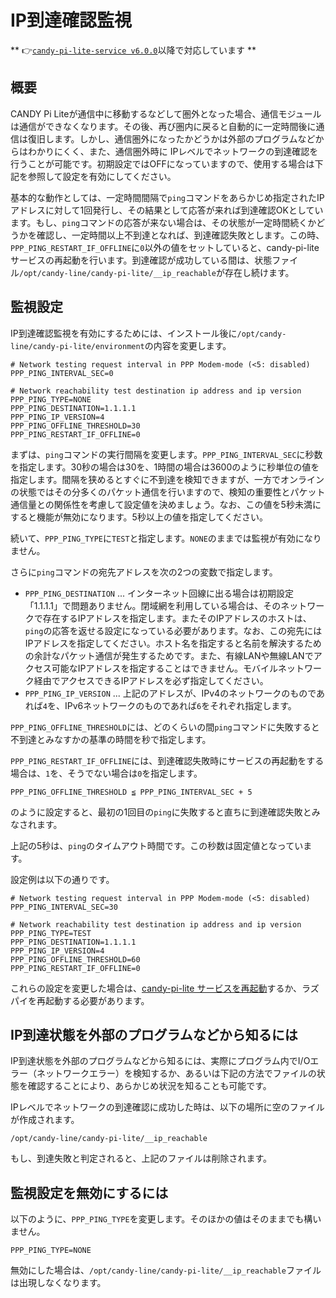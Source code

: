 <!-- toc -->

# IP到達確認監視

** 👉[`candy-pi-lite-service v6.0.0`](https://forums.candy-line.io/t/v6-0-0)以降で対応しています **

## 概要

CANDY Pi Liteが通信中に移動するなどして圏外となった場合、通信モジュールは通信ができなくなります。その後、再び圏内に戻ると自動的に一定時間後に通信は復旧します。しかし、通信圏外になったかどうかは外部のプログラムなどからはわかりにくく、また、通信圏外時に
IPレベルでネットワークの到達確認を行うことが可能です。初期設定ではOFFになっていますので、使用する場合は下記を参照して設定を有効にしてください。

基本的な動作としては、一定時間間隔で`ping`コマンドをあらかじめ指定されたIPアドレスに対して1回発行し、その結果として応答が来れば到達確認OKとしています。もし、`ping`コマンドの応答が来ない場合は、その状態が一定時間続くかどうかを確認し、一定時間以上不到達となれば、到達確認失敗とします。この時、`PPP_PING_RESTART_IF_OFFLINE`に`0`以外の値をセットしていると、candy-pi-liteサービスの再起動を行います。到達確認が成功している間は、状態ファイル`/opt/candy-line/candy-pi-lite/__ip_reachable`が存在し続けます。

## 監視設定

IP到達確認監視を有効にするためには、インストール後に`/opt/candy-line/candy-pi-lite/environment`の内容を変更します。

```
# Network testing request interval in PPP Modem-mode (<5: disabled)
PPP_PING_INTERVAL_SEC=0

# Network reachability test destination ip address and ip version
PPP_PING_TYPE=NONE
PPP_PING_DESTINATION=1.1.1.1
PPP_PING_IP_VERSION=4
PPP_PING_OFFLINE_THRESHOLD=30
PPP_PING_RESTART_IF_OFFLINE=0
```

まずは、`ping`コマンドの実行間隔を変更します。`PPP_PING_INTERVAL_SEC`に秒数を指定します。30秒の場合は30を、1時間の場合は3600のように秒単位の値を指定します。間隔を狭めるとすぐに不到達を検知できますが、一方でオンラインの状態ではその分多くのパケット通信を行いますので、検知の重要性とパケット通信量との関係性を考慮して設定値を決めましょう。なお、この値を5秒未満にすると機能が無効になります。5秒以上の値を指定してください。

続いて、`PPP_PING_TYPE`に`TEST`と指定します。`NONE`のままでは監視が有効になりません。

さらに`ping`コマンドの宛先アドレスを次の2つの変数で指定します。
- `PPP_PING_DESTINATION` ... インターネット回線に出る場合は初期設定「1.1.1.1」で問題ありません。閉域網を利用している場合は、そのネットワークで存在するIPアドレスを指定します。またそのIPアドレスのホストは、`ping`の応答を返せる設定になっている必要があります。なお、この宛先にはIPアドレスを指定してください。ホスト名を指定すると名前を解決するための余計なパケット通信が発生するためです。また、有線LANや無線LANでアクセス可能なIPアドレスを指定することはできません。モバイルネットワーク経由でアクセスできるIPアドレスを必ず指定してください。
- `PPP_PING_IP_VERSION` ... 上記のアドレスが、IPv4のネットワークのものであれば`4`を、IPv6ネットワークのものであれば`6`をそれぞれ指定します。

`PPP_PING_OFFLINE_THRESHOLD`には、どのくらいの間`ping`コマンドに失敗すると不到達とみなすかの基準の時間を秒で指定します。

`PPP_PING_RESTART_IF_OFFLINE`には、到達確認失敗時にサービスの再起動をする場合は、`1`を、そうでない場合は`0`を指定します。

```
PPP_PING_OFFLINE_THRESHOLD ≦ PPP_PING_INTERVAL_SEC + 5
```

のように設定すると、最初の1回目の`ping`に失敗すると直ちに到達確認失敗とみなされます。

上記の5秒は、`ping`のタイムアウト時間です。この秒数は固定値となっています。

設定例は以下の通りです。

```
# Network testing request interval in PPP Modem-mode (<5: disabled)
PPP_PING_INTERVAL_SEC=30

# Network reachability test destination ip address and ip version
PPP_PING_TYPE=TEST
PPP_PING_DESTINATION=1.1.1.1
PPP_PING_IP_VERSION=4
PPP_PING_OFFLINE_THRESHOLD=60
PPP_PING_RESTART_IF_OFFLINE=0
```

これらの設定を変更した場合は、[candy-pi-lite サービスを再起動](/service/restart.md)するか、ラズパイを再起動する必要があります。

## IP到達状態を外部のプログラムなどから知るには

IP到達状態を外部のプログラムなどから知るには、実際にプログラム内でI/Oエラー（ネットワークエラー）を検知するか、あるいは下記の方法でファイルの状態を確認することにより、あらかじめ状況を知ることも可能です。

IPレベルでネットワークの到達確認に成功した時は、以下の場所に空のファイルが作成されます。

```
/opt/candy-line/candy-pi-lite/__ip_reachable
```

もし、到達失敗と判定されると、上記のファイルは削除されます。

## 監視設定を無効にするには

以下のように、`PPP_PING_TYPE`を変更します。そのほかの値はそのままでも構いません。

```
PPP_PING_TYPE=NONE
```

無効にした場合は、`/opt/candy-line/candy-pi-lite/__ip_reachable`ファイルは出現しなくなります。
